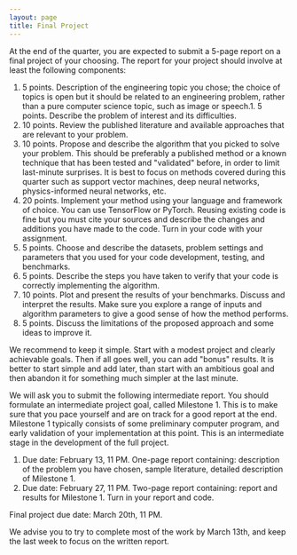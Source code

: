 ```yaml
---
layout: page
title: Final Project
---
```


At the end of the quarter, you are expected to submit a 5-page report on a final project of your choosing. The report for your project should involve at least the following components:

1. 5 points. Description of the engineering topic you chose; the choice of topics is open but it should be related to an engineering problem, rather than a pure computer science topic, such as image or speech.1. 5 points. Describe the problem of interest and its difficulties.
1. 10 points. Review the published literature and available approaches that are relevant to your problem.
1. 10 points. Propose and describe the algorithm that you picked to solve your problem. This should be preferably a published method or a known technique that has been tested and "validated" before, in order to limit last-minute surprises. It is best to focus on methods covered during this quarter such as support vector machines, deep neural networks, physics-informed neural networks, etc.
1. 20 points. Implement your method using your language and framework of choice. You can use TensorFlow or PyTorch. Reusing existing code is fine but you must cite your sources and describe the changes and additions you have made to the code. Turn in your code with your assignment.
1. 5 points. Choose and describe the datasets, problem settings and parameters that you used for your code development, testing, and benchmarks.
1. 5 points. Describe the steps you have taken to verify that your code is correctly implementing the algorithm.
1. 10 points. Plot and present the results of your benchmarks. Discuss and interpret the results. Make sure you explore a range of inputs and algorithm parameters to give a good sense of how the method performs.
1. 5 points. Discuss the limitations of the proposed approach and some ideas to improve it.

We recommend to keep it simple. Start with a modest project and clearly achievable goals. Then if all goes well, you can add "bonus" results. It is better to start simple and add later, than start with an ambitious goal and then abandon it for something much simpler at the last minute.

We will ask you to submit the following intermediate report. You should formulate an intermediate project goal, called Milestone 1. This is to make sure that you pace yourself and are on track for a good report at the end. Milestone 1 typically consists of some preliminary computer program, and early validation of your implementation at this point. This is an intermediate stage in the development of the full project.

1. Due date: February 13, 11 PM. One-page report containing: description of the problem you have chosen, sample literature, detailed description of Milestone 1.
1. Due date: February 27, 11 PM. Two-page report containing: report and results for Milestone 1. Turn in your report and code.

Final project due date: March 20th, 11 PM.

We advise you to try to complete most of the work by March 13th, and keep the last week to focus on the written report.